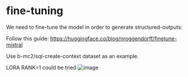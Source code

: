 # fine-tuning
We need to fine-tune the model in order to generate structured-outputs:

Follow this guide:
https://huggingface.co/blog/nroggendorff/finetune-mistral

Use b-mc2/sql-create-context dataset as an example.


LORA RANK=1 could be tried
![image](https://github.com/user-attachments/assets/d1d65efa-d73a-40c1-bc60-3d68da91af7f)

